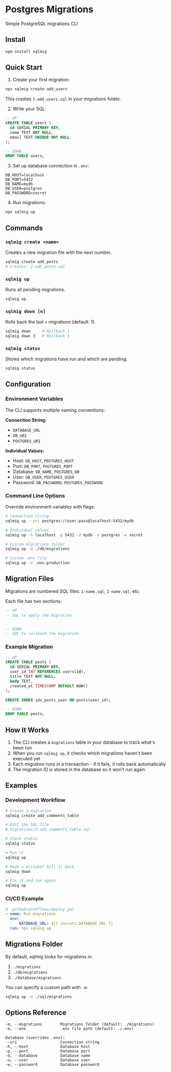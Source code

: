# Postgres Migrations

Simple PostgreSQL migrations CLI

## Install

```bash
npm install sqlmig
```

## Quick Start

1. Create your first migration:

```bash
npx sqlmig create add_users
```

This creates `1-add_users.sql` in your migrations folder.

2. Write your SQL:

```sql
-- UP
CREATE TABLE users (
  id SERIAL PRIMARY KEY,
  name TEXT NOT NULL,
  email TEXT UNIQUE NOT NULL
);

-- DOWN
DROP TABLE users;
```

3. Set up database connection in `.env`:

```env
DB_HOST=localhost
DB_PORT=5432
DB_NAME=mydb
DB_USER=postgres
DB_PASSWORD=secret
```

4. Run migrations:

```bash
npx sqlmig up
```

## Commands

### `sqlmig create <name>`

Creates a new migration file with the next number.

```bash
sqlmig create add_posts
# Creates: 2-add_posts.sql
```

### `sqlmig up`

Runs all pending migrations.

```bash
sqlmig up
```

### `sqlmig down [n]`

Rolls back the last `n` migrations (default: 1).

```bash
sqlmig down     # Rollback 1
sqlmig down 3   # Rollback 3
```

### `sqlmig status`

Shows which migrations have run and which are pending.

```bash
sqlmig status
```

## Configuration

### Environment Variables

The CLI supports multiple naming conventions:

**Connection String:**

-   `DATABASE_URL`
-   `DB_URI`
-   `POSTGRES_URI`

**Individual Values:**

-   Host: `DB_HOST`, `POSTGRES_HOST`
-   Port: `DB_PORT`, `POSTGRES_PORT`
-   Database: `DB_NAME`, `POSTGRES_DB`
-   User: `DB_USER`, `POSTGRES_USER`
-   Password: `DB_PASSWORD`, `POSTGRES_PASSWORD`

### Command Line Options

Override environment variables with flags:

```bash
# Connection string
sqlmig up --uri postgres://user:pass@localhost:5432/mydb

# Individual values
sqlmig up -h localhost -p 5432 -d mydb -u postgres -w secret

# Custom migrations folder
sqlmig up -m ./db/migrations

# Custom .env file
sqlmig up -e .env.production
```

## Migration Files

Migrations are numbered SQL files: `1-name.sql`, `2-name.sql`, etc.

Each file has two sections:

```sql
-- UP
-- SQL to apply the migration


-- DOWN
-- SQL to rollback the migration
```

### Example Migration

```sql
-- UP
CREATE TABLE posts (
  id SERIAL PRIMARY KEY,
  user_id INT REFERENCES users(id),
  title TEXT NOT NULL,
  body TEXT,
  created_at TIMESTAMP DEFAULT NOW()
);

CREATE INDEX idx_posts_user ON posts(user_id);

-- DOWN
DROP TABLE posts;
```

## How It Works

1. The CLI creates a `migrations` table in your database to track what's been run
2. When you run `sqlmig up`, it checks which migrations haven't been executed yet
3. Each migration runs in a transaction - if it fails, it rolls back automatically
4. The migration ID is stored in the database so it won't run again

## Examples

### Development Workflow

```bash
# Create a migration
sqlmig create add_comments_table

# Edit the SQL file
# migrations/3-add_comments_table.sql

# Check status
sqlmig status

# Run it
sqlmig up

# Made a mistake? Roll it back
sqlmig down

# Fix it and run again
sqlmig up
```

### CI/CD Example

```yaml
# .github/workflows/deploy.yml
- name: Run migrations
  env:
      DATABASE_URL: ${{ secrets.DATABASE_URL }}
  run: npx sqlmig up
```

## Migrations Folder

By default, sqlmig looks for migrations in:

1. `./migrations`
2. `./db/migrations`
3. `./database/migrations`

You can specify a custom path with `-m`:

```bash
sqlmig up -m ./sql/migrations
```

## Options Reference

```
-m, --migrations        Migrations folder (default: ./migrations)
-e, --env               .env file path (default: ./.env)

Database (overrides .env):
--uri                   Connection string
-h, --host              Database host
-p, --port              Database port
-d, --database          Database name
-u, --user              Database user
-w, --password          Database password
```
